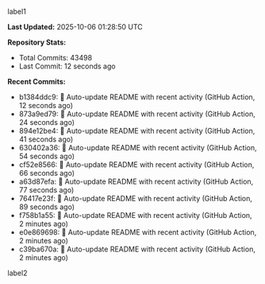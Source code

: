 
label1 
<!-- ACTIVITY_START -->
**Last Updated:** 2025-10-06 01:28:50 UTC

**Repository Stats:**
- Total Commits: 43498
- Last Commit: 12 seconds ago

**Recent Commits:**
- b1384ddc9: 🤖 Auto-update README with recent activity (GitHub Action, 12 seconds ago)
- 873a9ed79: 🤖 Auto-update README with recent activity (GitHub Action, 24 seconds ago)
- 894e12be4: 🤖 Auto-update README with recent activity (GitHub Action, 41 seconds ago)
- 630402a36: 🤖 Auto-update README with recent activity (GitHub Action, 54 seconds ago)
- cf52e8566: 🤖 Auto-update README with recent activity (GitHub Action, 66 seconds ago)
- a63d87efa: 🤖 Auto-update README with recent activity (GitHub Action, 77 seconds ago)
- 76417e23f: 🤖 Auto-update README with recent activity (GitHub Action, 89 seconds ago)
- f758b1a55: 🤖 Auto-update README with recent activity (GitHub Action, 2 minutes ago)
- e0e869698: 🤖 Auto-update README with recent activity (GitHub Action, 2 minutes ago)
- c39ba670a: 🤖 Auto-update README with recent activity (GitHub Action, 2 minutes ago)
<!-- ACTIVITY_END -->

label2
